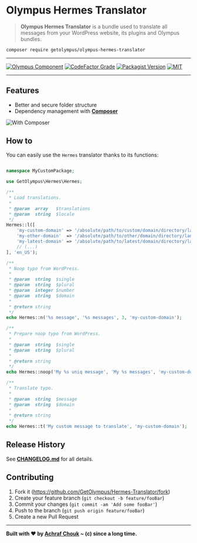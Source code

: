 # Olympus Hermes Translator
> **Olympus Hermes Translator** is a bundle used to translate all messages from your WordPress website, its plugins and Olympus bundles.

```sh
composer require getolympus/olympus-hermes-translator
```

---

[![Olympus Component][olympus-image]][olympus-url]
[![CodeFactor Grade][codefactor-image]][codefactor-url]
[![Packagist Version][packagist-image]][packagist-url]
[![MIT][license-image]][license-blob]

---

## Features

+ Better and secure folder structure
+ Dependency management with [**Composer**](https://getcomposer.org)

![With Composer](https://img.shields.io/badge/with-Composer-885630.svg?style=flat-square)

## How to

You can easily use the `Hermes` translator thanks to its functions:
```php

namespace MyCustomPackage;

use GetOlympus\Hermes\Hermes;

/**
 * Load translations.
 *
 * @param  array   $translations
 * @param  string  $locale
 */
Hermes::l([
    'my-custom-domain' => '/absolute/path/to/custom/domain/directory/languages',
    'my-other-domain'  => '/absolute/path/to/other/domain/directory/languages',
    'my-latest-domain' => '/absolute/path/to/latest/domain/directory/languages',
    // (...)
], 'en_US');

/**
 * Noop typo from WordPress.
 *
 * @param  string  $single
 * @param  string  $plural
 * @param  integer $number
 * @param  string  $domain
 *
 * @return string
 */
echo Hermes::n('%s message', '%s messages', 3, 'my-custom-domain');

/**
 * Prepare noop typo from WordPress.
 *
 * @param  string  $single
 * @param  string  $plural
 *
 * @return string
 */
echo Hermes::noop('My %s uniq message', 'My %s messages', 'my-custom-domain');

/**
 * Translate typo.
 *
 * @param  string  $message
 * @param  string  $domain
 *
 * @return string
 */
echo Hermes::t('My custom message to translate', 'my-custom-domain');
```

## Release History

See [**CHANGELOG.md**][changelog-blob] for all details.

## Contributing

1. Fork it (<https://github.com/GetOlympus/Hermes-Translator/fork>)
2. Create your feature branch (`git checkout -b feature/fooBar`)
3. Commit your changes (`git commit -am 'Add some fooBar'`)
4. Push to the branch (`git push origin feature/fooBar`)
5. Create a new Pull Request

---

**Built with ♥ by [Achraf Chouk](http://github.com/crewstyle "Achraf Chouk") ~ (c) since a long time.**

<!-- links & imgs dfn's -->
[olympus-image]: https://img.shields.io/badge/for-Olympus-44cc11.svg?style=flat-square
[olympus-url]: https://github.com/GetOlympus
[changelog-blob]: https://github.com/GetOlympus/Hermes-Translator/blob/master/CHANGELOG.md
[codefactor-image]: https://www.codefactor.io/repository/github/GetOlympus/Hermes-Translator/badge?style=flat-square
[codefactor-url]: https://www.codefactor.io/repository/github/getolympus/Hermes-Translator
[license-blob]: https://github.com/GetOlympus/Hermes-Translator/blob/master/LICENSE
[license-image]: https://img.shields.io/badge/license-MIT_License-blue.svg?style=flat-square
[packagist-image]: https://img.shields.io/packagist/v/getolympus/olympus-Hermes-Translator.svg?style=flat-square
[packagist-url]: https://packagist.org/packages/getolympus/olympus-Hermes-Translator